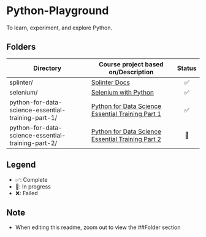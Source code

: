 # Python-Playground

To learn, experiment, and explore Python.

## Folders

| Directory                                          | Course project based on/Description                                                                                                      | Status |
| -------------------------------------------------- | ---------------------------------------------------------------------------------------------------------------------------------------- | :----: |
| splinter/                                          | [Splinter Docs](https://splinter.readthedocs.io/en/latest/index.html)                                                                    |   ✅   |
| selenium/                                          | [Selenium with Python](https://selenium-python.readthedocs.io/index.html)                                                                |   ✅   |
| python-for-data-science-essential-training-part-1/ | [Python for Data Science Essential Training Part 1](https://www.linkedin.com/learning/python-for-data-science-essential-training-part-1) |   ✅   |
| python-for-data-science-essential-training-part-2/ | [Python for Data Science Essential Training Part 2](https://www.linkedin.com/learning/python-for-data-science-essential-training-part-2) |   🚧   |

## Legend

- ✅: Complete
- 🚧: In progress
- ❌: Failed

## Note

- When editing this readme, zoom out to view the ##Folder section
